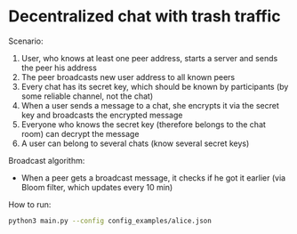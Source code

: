# Decentralized chat with trash traffic

Scenario: 
1. User, who knows at least one peer address, starts a server and sends the peer his address
2. The peer broadcasts new user address to all known peers
3. Every chat has its secret key, which should be known by participants (by some reliable channel, not the chat)
4. When a user sends a message to a chat, she encrypts it via the secret key and broadcasts the encrypted message
5. Everyone who knows the secret key (therefore belongs to the chat room) can decrypt the message
6. A user can belong to several chats (know several secret keys)

Broadcast algorithm:
- When a peer gets a broadcast message, it checks if he got it earlier
   (via Bloom filter, which updates every 10 min)


How to run:
```bash
python3 main.py --config config_examples/alice.json
```